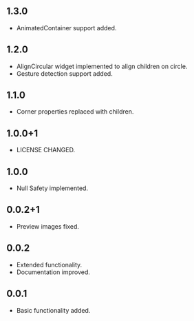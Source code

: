 ## 1.3.0

* AnimatedContainer support added.

## 1.2.0

* AlignCircular widget implemented to align children on circle.
* Gesture detection support added.
 
## 1.1.0

* Corner properties replaced with children.

## 1.0.0+1

* LICENSE CHANGED.

## 1.0.0

* Null Safety implemented.

## 0.0.2+1

* Preview images fixed.

## 0.0.2

* Extended functionality.
* Documentation improved.

## 0.0.1

* Basic functionality added.
